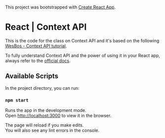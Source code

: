 This project was bootstrapped with [Create React App](https://github.com/facebook/create-react-app).

# React | Context API

This is the code for the class on Context API and it's based on the following [WesBos - Context API tutorial](https://www.youtube.com/watch?v=XLJN4JfniH4&t=349s).

To fully understand Context API and the power of using it in your React app, always refer to the [official docs](https://reactjs.org/docs/context.html).


## Available Scripts

In the project directory, you can run:

### `npm start`

Runs the app in the development mode.<br>
Open [http://localhost:3000](http://localhost:3000) to view it in the browser.

The page will reload if you make edits.<br>
You will also see any lint errors in the console.
